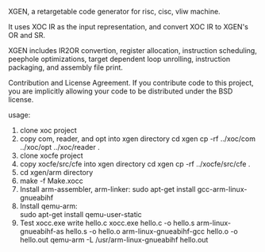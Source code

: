 XGEN, a retargetable code generator for risc, cisc, vliw machine.

It uses XOC IR as the input representation, and convert XOC IR to XGEN's OR and SR.

XGEN includes IR2OR convertion, register allocation, instruction scheduling, peephole optimizations, target dependent loop unrolling, instruction packaging, and assembly file print.

Contribution and License Agreement. If you contribute code to this project, you are implicitly allowing your code to be distributed under the BSD license.

usage:
 1. clone xoc project
 2. copy com, reader, and opt into xgen directory
    cd xgen
    cp -rf ../xoc/com ../xoc/opt ../xoc/reader .
 3. clone xocfe project
 4. copy xocfe/src/cfe into xgen directory
    cd xgen
    cp -rf ../xocfe/src/cfe .
 5. cd xgen/arm directory     
 6. make -f Make.xocc  
 7. Install arm-assembler, arm-linker:
    sudo apt-get install gcc-arm-linux-gnueabihf
 8. Install qemu-arm:    
    sudo apt-get install qemu-user-static
 9. Test xocc.exe
    write hello.c
    xocc.exe hello.c -o hello.s
    arm-linux-gnueabihf-as hello.s -o hello.o
    arm-linux-gnueabihf-gcc hello.o -o hello.out
    qemu-arm -L /usr/arm-linux-gnueabihf hello.out    
